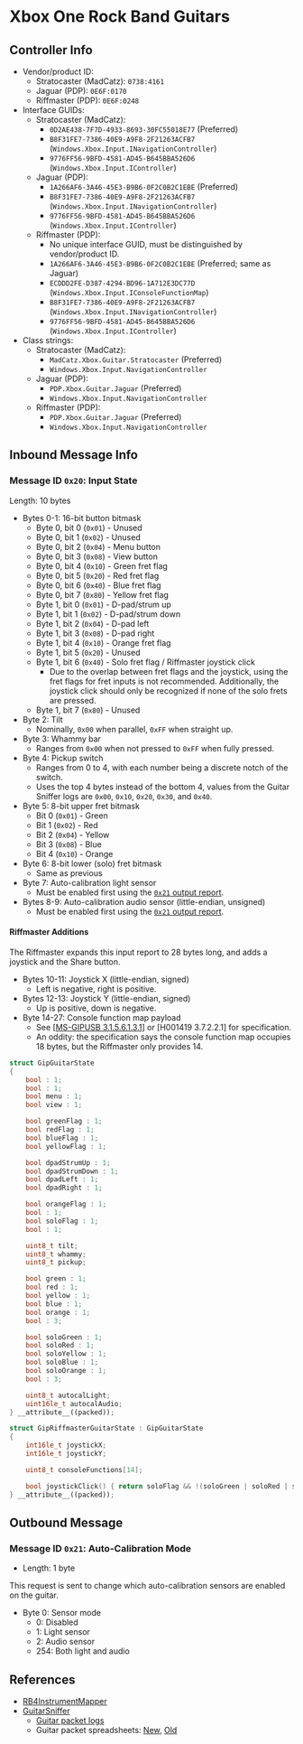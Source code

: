 # Xbox One Rock Band Guitars

## Controller Info

- Vendor/product ID:
  - Stratocaster (MadCatz): `0738:4161`
  - Jaguar (PDP): `0E6F:0170`
  - Riffmaster (PDP): `0E6F:0248`
- Interface GUIDs:
  - Stratocaster (MadCatz):
    - `0D2AE438-7F7D-4933-8693-30FC55018E77` (Preferred)
    - `B8F31FE7-7386-40E9-A9F8-2F21263ACFB7` (`Windows.Xbox.Input.INavigationController`)
    - `9776FF56-9BFD-4581-AD45-B645BBA526D6` (`Windows.Xbox.Input.IController`)
  - Jaguar (PDP):
    - `1A266AF6-3A46-45E3-B9B6-0F2C0B2C1EBE` (Preferred)
    - `B8F31FE7-7386-40E9-A9F8-2F21263ACFB7` (`Windows.Xbox.Input.INavigationController`)
    - `9776FF56-9BFD-4581-AD45-B645BBA526D6` (`Windows.Xbox.Input.IController`)
  - Riffmaster (PDP):
    - No unique interface GUID, must be distinguished by vendor/product ID.
    - `1A266AF6-3A46-45E3-B9B6-0F2C0B2C1EBE` (Preferred; same as Jaguar)
    - `ECDDD2FE-D387-4294-BD96-1A712E3DC77D` (`Windows.Xbox.Input.IConsoleFunctionMap`)
    - `B8F31FE7-7386-40E9-A9F8-2F21263ACFB7` (`Windows.Xbox.Input.INavigationController`)
    - `9776FF56-9BFD-4581-AD45-B645BBA526D6` (`Windows.Xbox.Input.IController`)
- Class strings:
  - Stratocaster (MadCatz):
    - `MadCatz.Xbox.Guitar.Stratocaster` (Preferred)
    - `Windows.Xbox.Input.NavigationController`
  - Jaguar (PDP):
    - `PDP.Xbox.Guitar.Jaguar` (Preferred)
    - `Windows.Xbox.Input.NavigationController`
  - Riffmaster (PDP):
    - `PDP.Xbox.Guitar.Jaguar` (Preferred)
    - `Windows.Xbox.Input.NavigationController`

## Inbound Message Info

### Message ID `0x20`: Input State

Length: 10 bytes

- Bytes 0-1: 16-bit button bitmask
  - Byte 0, bit 0 (`0x01`) - Unused
  - Byte 0, bit 1 (`0x02`) - Unused
  - Byte 0, bit 2 (`0x04`) - Menu button
  - Byte 0, bit 3 (`0x08`) - View button
  - Byte 0, bit 4 (`0x10`) - Green fret flag
  - Byte 0, bit 5 (`0x20`) - Red fret flag
  - Byte 0, bit 6 (`0x40`) - Blue fret flag
  - Byte 0, bit 7 (`0x80`) - Yellow fret flag
  - Byte 1, bit 0 (`0x01`) - D-pad/strum up
  - Byte 1, bit 1 (`0x02`) - D-pad/strum down
  - Byte 1, bit 2 (`0x04`) - D-pad left
  - Byte 1, bit 3 (`0x08`) - D-pad right
  - Byte 1, bit 4 (`0x10`) - Orange fret flag
  - Byte 1, bit 5 (`0x20`) - Unused
  - Byte 1, bit 6 (`0x40`) - Solo fret flag / Riffmaster joystick click
    - Due to the overlap between fret flags and the joystick, using the fret flags for fret inputs is not recommended. Additionally, the joystick click should only be recognized if none of the solo frets are pressed.
  - Byte 1, bit 7 (`0x80`) - Unused
- Byte 2: Tilt
  - Nominally, `0x00` when parallel, `0xFF` when straight up.
- Byte 3: Whammy bar
  - Ranges from `0x00` when not pressed to `0xFF` when fully pressed.
- Byte 4: Pickup switch
  - Ranges from 0 to 4, with each number being a discrete notch of the switch.
  - Uses the top 4 bytes instead of the bottom 4, values from the Guitar Sniffer logs are `0x00`, `0x10`, `0x20`, `0x30`, and `0x40`.
- Byte 5: 8-bit upper fret bitmask
  - Bit 0 (`0x01`) - Green
  - Bit 1 (`0x02`) - Red
  - Bit 2 (`0x04`) - Yellow
  - Bit 3 (`0x08`) - Blue
  - Bit 4 (`0x10`) - Orange
- Byte 6: 8-bit lower (solo) fret bitmask
  - Same as previous
- Byte 7: Auto-calibration light sensor
  - Must be enabled first using the [`0x21` output report](#message-id-0x21-auto-calibration-mode).
- Bytes 8-9: Auto-calibration audio sensor (little-endian, unsigned)
  - Must be enabled first using the [`0x21` output report](#message-id-0x21-auto-calibration-mode).

#### Riffmaster Additions

The Riffmaster expands this input report to 28 bytes long, and adds a joystick and the Share button.

- Bytes 10-11: Joystick X (little-endian, signed)
  - Left is negative, right is positive.
- Bytes 12-13: Joystick Y (little-endian, signed)
  - Up is positive, down is negative.
- Byte 14-27: Console function map payload
  - See \[[MS-GIPUSB 3.1.5.6.1.3.1](https://learn.microsoft.com/en-us/openspecs/windows_protocols/ms-gipusb/436a0207-03cb-486c-9a6b-6338d6f71998)\] or \[H001419 3.7.2.2.1\] for specification.
  - An oddity: the specification says the console function map occupies 18 bytes, but the Riffmaster only provides 14.

```cpp
struct GipGuitarState
{
    bool : 1;
    bool : 1;
    bool menu : 1;
    bool view : 1;

    bool greenFlag : 1;
    bool redFlag : 1;
    bool blueFlag : 1;
    bool yellowFlag : 1;

    bool dpadStrumUp : 1;
    bool dpadStrumDown : 1;
    bool dpadLeft : 1;
    bool dpadRight : 1;

    bool orangeFlag : 1;
    bool : 1;
    bool soloFlag : 1;
    bool : 1;

    uint8_t tilt;
    uint8_t whammy;
    uint8_t pickup;

    bool green : 1;
    bool red : 1;
    bool yellow : 1;
    bool blue : 1;
    bool orange : 1;
    bool : 3;

    bool soloGreen : 1;
    bool soloRed : 1;
    bool soloYellow : 1;
    bool soloBlue : 1;
    bool soloOrange : 1;
    bool : 3;

    uint8_t autocalLight;
    uint16le_t autocalAudio;
} __attribute__((packed));

struct GipRiffmasterGuitarState : GipGuitarState
{
    int16le_t joystickX;
    int16le_t joystickY;

    uint8_t consoleFunctions[14];

    bool joystickClick() { return soloFlag && !(soloGreen | soloRed | soloYellow | soloBlue | soloOrange); }
} __attribute__((packed));
```

## Outbound Message

### Message ID `0x21`: Auto-Calibration Mode

- Length: 1 byte

This request is sent to change which auto-calibration sensors are enabled on the guitar.

- Byte 0: Sensor mode
  - 0: Disabled
  - 1: Light sensor
  - 2: Audio sensor
  - 254: Both light and audio

## References

- [RB4InstrumentMapper](https://github.com/TheNathannator/RB4InstrumentMapper)
- [GuitarSniffer](https://github.com/artman41/guitarsniffer)
  - [Guitar packet logs](https://1drv.ms/f/s!AgQGk0OeTMLwhA-uDO9IQHEHqGhv)
  - Guitar packet spreadsheets: [New](https://docs.google.com/spreadsheets/d/1ITZUvRniGpfS_HV_rBpSwlDdGukc3GC1CeOe7SavQBo/edit?usp=sharing), [Old](https://1drv.ms/x/s!AgQGk0OeTMLwg3GBDXFUC3Erj4Wb)
